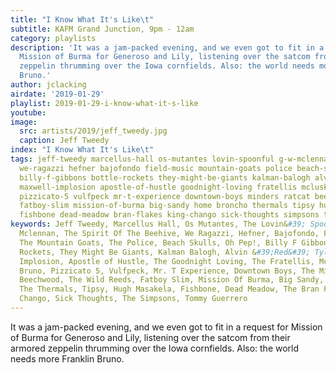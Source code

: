 ```yaml
---
title: "I Know What It's Like\t"
subtitle: KAFM Grand Junction, 9pm - 12am
category: playlists
description: 'It was a jam-packed evening, and we even got to fit in a request for
  Mission of Burma for Generoso and Lily, listening over the satcom from their armored
  zeppelin thrumming over the Iowa cornfields. Also: the world needs more Franklin
  Bruno.'
author: jclacking
airdate: '2019-01-29'
playlist: 2019-01-29-i-know-what-it-s-like
youtube: 
image:
  src: artists/2019/jeff_tweedy.jpg
  caption: Jeff Tweedy
index: "I Know What It's Like\t"
tags: jeff-tweedy marcellus-hall os-mutantes lovin-spoonful g-w-mclennan spirit-of-beehive
  we-ragazzi hefner bajofondo field-music mountain-goats police beach-skulls oh-pep
  billy-f-gibbons bottle-rockets they-might-be-giants kalman-balogh alvin-red-tyler
  maxwell-implosion apostle-of-hustle goodnight-loving fratellis mclusky franklin-bruno
  pizzicato-5 vulfpeck mr-t-experience downtown-boys minders ratcat beechwood wild-reeds
  fatboy-slim mission-of-burma big-sandy home broncho thermals tipsy hugh-masakela
  fishbone dead-meadow bran-flakes king-chango sick-thoughts simpsons tommy-guerrero
keywords: Jeff Tweedy, Marcellus Hall, Os Mutantes, The Lovin&#39; Spoonful, G.W.
  Mclennan, The Spirit Of The Beehive, We Ragazzi, Hefner, Bajofondo, Field Music,
  The Mountain Goats, The Police, Beach Skulls, Oh Pep!, Billy F Gibbons, The Bottle
  Rockets, They Might Be Giants, Kalman Balogh, Alvin &#39;Red&#39; Tyler, The Maxwell
  Implosion, Apostle of Hustle, The Goodnight Loving, The Fratellis, Mclusky, Franklin
  Bruno, Pizzicato 5, Vulfpeck, Mr. T Experience, Downtown Boys, The Minders, Ratcat,
  Beechwood, The Wild Reeds, Fatboy Slim, Mission Of Burma, Big Sandy, Home, BRONCHO,
  The Thermals, Tipsy, Hugh Masakela, Fishbone, Dead Meadow, The Bran Flakes, King
  Chango, Sick Thoughts, The Simpsons, Tommy Guerrero
---
```

It was a jam-packed evening, and we even got to fit in a request for Mission of Burma for Generoso and Lily, listening over the satcom from their armored zeppelin thrumming over the Iowa cornfields. Also: the world needs more Franklin Bruno.
